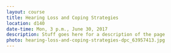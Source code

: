 ```yaml
---
layout: course
title: Hearing Loss and Coping Strategies
location: d140
date-time: Mon, 3 p.m., June 30, 2017
description: Stuff goes here for a description of the page
photo: hearing-loss-and-coping-strategies-dpc_63957413.jpg
---
```

